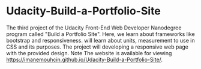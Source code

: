# Udacity-Build-a-Portfolio-Site
The third project of the Udacity Front-End Web Developer Nanodegree program called "Build a Portfolio Site".
Here, we learn about frameworks like bootstrap and responsiveness. will learn about units, measurement to use in CSS and its purposes. The project will developing a responsive web page with the provided design.
Note
The website is available for viewing https://imanemouhcin.github.io/Udacity-Build-a-Portfolio-Site/.




